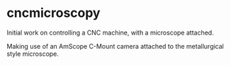 # cncmicroscopy

Initial work on controlling a CNC machine, with a microscope attached.

Making use of an AmScope C-Mount camera attached to the metallurgical style microscope.
